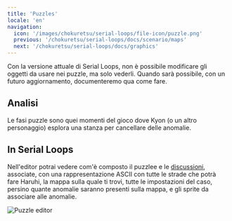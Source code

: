 ```yaml
---
title: 'Puzzles'
locale: 'en'
navigation:
  icon: '/images/chokuretsu/serial-loops/file-icon/puzzle.png'
  previous: '/chokuretsu/serial-loops/docs/scenario/maps'
  next: '/chokuretsu/serial-loops/docs/graphics'
---
```


Con la versione attuale di Serial Loops, non è possibile modificare gli oggetti da usare nei puzzle, ma solo vederli. Quando sarà possibile, con un futuro aggiornamento, documenteremo qua come fare.

## Analisi
Le fasi puzzle sono quei momenti del gioco dove Kyon (o un altro personaggio) esplora una stanza per cancellare delle anomalie.

## In Serial Loops
Nell'editor potrai vedere com'è composto il puzzlee e le [discussioni](../misc/topics), associate, con una rappresentazione ASCII
con tutte le strade che potrà fare Haruhi, la mappa sulla quale ti trovi, tutte le impostazioni del caso, persino quante anomalie saranno presenti sulla mappa,
e gli sprite da associare alle anomalie.

![Puzzle editor](/images/chokuretsu/serial-loops/puzzle-editing.png)